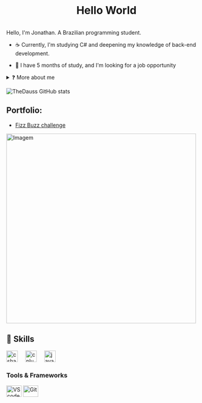 <!--título-->
<div id="user-content-toc">
  <ul align="center">
    <summary><h1 style="display: inline-block">Hello World</h1></summary>
</div>

<!-- Presentation -->
<p>
  Hello, I'm Jonathan. A Brazilian programming student.

  - ☕ Currently, I'm studying C# and deepening my knowledge of back-end development.

  - 📕 I have 5 months of study, and I'm looking for a job opportunity
</p>

<!-- Dropdown -->
<details>
  <summary>❓ More about me</summary>

  - 💬 I am 18 years old, have intermediate English, and have had some experience with C, C++, Java, and Python in college. My main programming languages are Java and C#. I plan to study front-end development in the future using JavaScript."
    
  - 🎲 I enjoy watching videos about technology, puzzles, horror, games, and topics that involve logical reasoning.
</details>
  
<!-- GithubStats -->
![TheDauss GitHub stats](https://github-readme-stats.vercel.app/api?username=thedauss&show_icons=true&theme=github_dark)

<!-- Portfolio -->
## Portfolio:
- [Fizz Buzz challenge](https://github.com/TheDauss/FizBuzz) 

<!-- GIF -->
<p align="left">
  <img align="center" src="https://github.com/user-attachments/assets/b852746c-47e0-4224-bcdf-0694a25d21e3" alt="Imagem" style="height: 500px;">
</p>

## 📘 Skills
<!-- Skills: Programming Languages -->
<div align="left">
  <img src="https://cdn.jsdelivr.net/gh/devicons/devicon/icons/csharp/csharp-original.svg" height="30" alt="csharp logo"  />
  <img width="12" />
  <img src="https://cdn.jsdelivr.net/gh/devicons/devicon/icons/cplusplus/cplusplus-original.svg" height="30" alt="cplusplus logo"  />
  <img width="12" />
  <img src="https://cdn.jsdelivr.net/gh/devicons/devicon/icons/java/java-original.svg" height="30" alt="java logo"  />
</div>

###
  
  <!-- Skills: Tools & Frameworks -->
  <div style="flex-basis: 48%;">
    <h3>Tools & Frameworks</h3>
    <img align="center" alt="VScode" height="30" width="40" src="https://cdn.jsdelivr.net/gh/devicons/devicon/icons/vscode/vscode-original.svg">
    <img align="center" alt="Git" height="30" width="40" src="https://cdn.jsdelivr.net/gh/devicons/devicon/icons/git/git-original.svg">
  </div>
  
  <!-- Skills: Libraries -->
